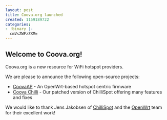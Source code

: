 ```yaml
---
layout: post
title: Coova.org launched
created: 1159189722
categories:
- !binary |-
  cmVsZWFzZXM=
---
```

<h2>Welcome to Coova.org!</h2>
Coova.org is a new resource for WiFi hotspot providers.

We are please to announce the following open-source projects:
<ul>
	<li><a title="CoovaAP" href="/CoovaAP">CoovaAP</a> - An OpenWrt-based hotspot centric firmware</li>
	<li><a title="CoovaChilli" href="/CoovaChilli">Coova Chilli</a> - Our patched version of ChilliSpot offering many features and fixes</li>
</ul>
We would like to thank Jens Jakobsen of <a title="ChilliSpot" href="http://chillispot.org/">ChilliSpot</a> and the <a title="OpenWrt" href="http://openwrt.org/">OpenWrt</a> team for their excellent work!
